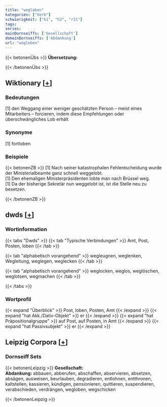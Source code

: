 ```yaml
---
title: "wegloben"
kategorien: ["Verb"]
schwierigkeit: ["k1", "h2", "r21"]
tags:
series:
mainDornseiffs: ['Gesellschaft']
domainDornseiffs: ['Abdankung']
url: "wegloben"
---
```


{{< betonenÜbs >}}
**Übersetzung:**  
  
{{< /betonenÜbs >}}

## Wiktionary [[+](https://de.wiktionary.org/wiki/wegloben)]

### Bedeutungen
[1] den Weggang einer weniger geschätzten Person – meist eines Mitarbeiters – forcieren, indem diese Empfehlungen oder überschwängliches Lob erhält  

### Synonyme
[1] fortloben  

### Beispiele
{{< betonenZB >}}
[1] Nach seiner katastrophalen Fehlentscheidung wurde der Ministerialbeamte ganz schnell weggelobt.  
[1] Den ehemaligen Ministerpräsidenten lobte man nach Brüssel weg.  
[1] Da der bisherige Sekretär nun weggelobt ist, ist die Stelle neu zu besetzen.  

{{< /betonenZB >}}


## dwds [[+](https://www.dwds.de/wb/wegloben)]

### Wortinformation
{{< tabs "Dwds" >}}
{{< tab "Typische Verbindungen" >}}
Amt, Post, Posten, loben
{{< /tab >}}

{{< tab "alphabetisch vorangehend" >}}
wegleugnen, weglenken, Wegleitung, weglegen, weglecken
{{< /tab >}}

{{< tab "alphabetisch vorangehend" >}}
weglocken, weglos, weglöschen, weglotsen, wegmachen
{{< /tab >}}

{{< /tabs >}}

### Wortprofil
{{< expand "Überblick" >}} Post, loben, Posten, Amt {{< /expand >}}
{{< expand "hat Akk./Dativ-Objekt" >}} er {{< /expand >}}
{{< expand "hat Präpositionalgruppe" >}} auf Post, auf Posten, in Amt {{< /expand >}}
{{< expand "hat Passivsubjekt" >}} er {{< /expand >}}

## Leipzig Corpora [[+](https://corpora.uni-leipzig.de/en/res?word=wegloben&corpusId=deu_newscrawl-public_2018)]

### Dornseiff Sets
{{< betonenLeipzig >}}
**Gesellschaft:**  
**Abdankung:** abbauen, abberufen, abschaffen, abservieren, absetzen, absägen, ausweisen, beurlauben, degradieren, entlohnen, entthronen, kaltstellen, kassieren, kündigen, pensionieren, quittieren, suspendieren, verabschieden, verdrängen, wegloben, wegschicken  

{{< /betonenLeipzig >}}
